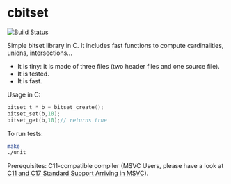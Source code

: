 # cbitset
[![Build Status](https://travis-ci.org/lemire/cbitset.png)](https://travis-ci.org/lemire/cbitset)

Simple bitset library in C. It includes fast functions
to compute cardinalities, unions, intersections...

- It is tiny: it is made of three files (two header files and one source file).
- It is tested.
- It is fast.

Usage in C:
```C
bitset_t * b = bitset_create();
bitset_set(b,10);
bitset_get(b,10);// returns true
```

To run tests:
```bash
make
./unit
```

Prerequisites: C11-compatible compiler (MSVC Users, please have a look at [C11 and C17 Standard Support Arriving in MSVC](https://devblogs.microsoft.com/cppblog/c11-and-c17-standard-support-arriving-in-msvc/)).

